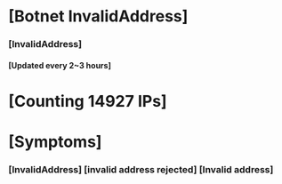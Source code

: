 # [Botnet InvalidAddress]
### [InvalidAddress]
#### [Updated every 2~3 hours]

# [Counting 14927 IPs]

# [Symptoms] 

###   [InvalidAddress] [invalid address rejected] [Invalid address]
